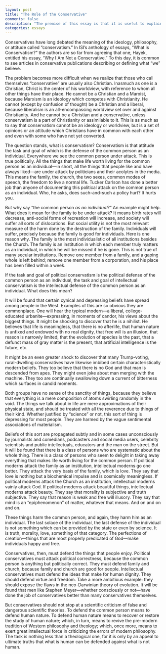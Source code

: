 ```yaml
---
layout: post
title: "The Role of the Conservative"
comments: false
description: "The premise of this essay is that it is useful to explain any fact which might constitute a minor obstacle to the truth."
categories: essays
---
```


Conservatives have long debated the meaning of the ideology, philosophy, or attitude called “conservatism.” In ISI’s anthology of essays, “What is Conservatism?” the authors are so far from agreeing that one, Hayek, entitled his essay, “Why I Am Not a Conservative.” To this day, it is common to see articles in conservative publications describing or defining what “we” believe.

The problem becomes more difficult when we realize that those who call themselves “conservative” are usually also Christian. Inasmuch as one is a Christian, Christ is the center of his worldview, with reference to whom all other things have their place. He cannot be a Christian and a Marxist, because Marxism is an ideology which competes with Christianity. He cannot (except by confusion of thought) be a Christian and a liberal, because liberalism is an all-encompassing worldview set over and against Christianity. And he cannot be a Christian and a conservative, unless conservatism is a part of Christianity or assimilable to it. This is as much as to say that conservatism cannot be an ideology or worldview, but is a set of opinions or an attitude which Christians have in common with each other and even with some who have not yet converted.

The question stands, what is conservatism? Conservatism is that attitude the task and goal of which is the defense of the common person as an individual. Everywhere we see the common person under attack. This is true politically. All the things that make life worth living for the common person as an individual—in short, all the things that people like and have always liked—are under attack by politicians and their acolytes in the media. This means the family, the church, the two sexes, common modes of speech, the freedom to live a normal life. Tucker Carlson has done a better job than anyone of documenting this political attack on the common person as an individual. Who, he asks, does such-and-such a policy hurt? It hurts you.

But why say “the common person _as an individual_?” An example might help. What does it mean for the family to be under attack? It means birth rates will decrease, anti-social forms of recreation will increase, and society will suffer all sorts of dislocations. But social utility is not the most relevant measure of the harm done by the destruction of the family. Individuals will suffer, precisely because the family is good for individuals. Here is one reason why. The family is the most individualistic of all institutions besides the Church. The family is an institution in which each member truly matters as an individual, in which he will be missed if he is gone. This is not true of many secular institutions. Remove one member from a family, and a gaping whole is left behind; remove one member from a corporation, and his place has been filled within a week.

If the task and goal of political conservatism is the political defense of the common person as an individual, the task and goal of intellectual conservatism is the intellectual defense of the common person as an individual. What does this mean?

It will be found that certain cynical and depressing beliefs have spread among people in the West. Examples of this are so obvious they are commonplace. One will hear the typical modern—a liberal, college-educated urbanite—expressing, in moments of candor, his views about the biggest things. It might be shocking to discover that he is a nihilist. He believes that life is meaningless, that there is no afterlife, that human nature is unfixed and endowed with no real dignity, that free will is an illusion, that reason is narrowly limited, that the evolution of species is the past, that a defunct mass of gray matter is the present, that artificial intelligence is the future, etc.

It might be an even greater shock to discover that many Trump-voting, rural-dwelling conservatives have likewise imbibed certain characteristically modern beliefs. They too believe that there is no God and that man is descended from apes. They might even joke about man merging with the machine. They too are continually swallowing down a current of bitterness which surfaces in candid moments.

Both groups have no sense of the sanctity of things, because they believe that everything is a mere composition of atoms swirling randomly in the void. The things we talk about in life are mere approximations of their physical state, and should be treated with all the reverence due to things of their kind. Whether justified by “science” or not, this sort of thing is depressing for most people. They are harmed by the vague sentimental associations of materialism.

Beliefs of this sort are propagated subtly and in some cases unconsciously by journalists and comedians, podcasters and social media users, celebrity scientists and public intellectuals, educators and the man on the street. But it will be found that there is a class of persons who are systematic about the whole thing. There is a class of persons who seem to delight in taking away everything that makes life worth living for the common person. If political moderns attack the family as an institution, intellectual moderns go one better. They attack the very basis of the family, which is love. They say that love is nothing but a biochemical impulse and is cosmically meaningless. If political moderns attack the Church as an institution, intellectual moderns vainly attack God. If political moderns attack beautiful things, intellectual moderns attack beauty. They say that morality is subjective and truth subjective. They say that reason is weak and free will illusory. They say that mind is an “epiphenomenon” of matter, whatever that means. And on and on and on.

These things harm the common person, and again, they harm him as an individual. The last solace of the individual, the last defense of the individual is not something which can be provided by the state or even by science. It is truth, morality, love, something of that category. The perfections of creation—things that are most properly predicated of God—make individuals happy and free.

Conservatives, then, must defend the things that people enjoy. Political conservatives must attack political correctness, because the common person is anything but politically correct. They must defend family and church, because family and church are good for people. Intellectual conservatives must defend the ideas that make for human dignity. They should defend virtue and freedom. Take a more ambitious example: they should expose the flaws in the neo-Darwinian theory of evolution. It will be found that men like Stephen Meyer—whether consciously or not—have done the job of conservatives better than many conservatives themselves.

But conservatives should not stop at a scientific criticism of false and dangerous scientific theories. To defend the common person means to defend human nature. To defend human nature means to recover or restore the study of human nature; which, in turn, means to revive the pre-modern tradition of Western philosophy and theology; which, once more, means to exert great intellectual force in criticizing the errors of modern philosophy. The task is nothing less than a theological one, for it is only by an appeal to ultimate truths that what is human can be defended against what is not human.
